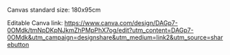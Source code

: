 Canvas standard size: 180x95cm

Editable Canva link: https://www.canva.com/design/DAGp7-0OMdk/tmNpDKpNJkmZhPMpPhX7og/edit?utm_content=DAGp7-0OMdk&utm_campaign=designshare&utm_medium=link2&utm_source=sharebutton
